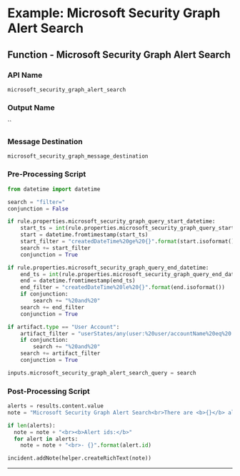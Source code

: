 <!--
    DO NOT MANUALLY EDIT THIS FILE
    THIS FILE IS AUTOMATICALLY GENERATED WITH resilient-sdk codegen
    Generated with resilient-sdk v51.0.2.2.1096
-->

# Example: Microsoft Security Graph Alert Search

## Function - Microsoft Security Graph Alert Search

### API Name
`microsoft_security_graph_alert_search`

### Output Name
``

### Message Destination
`microsoft_security_graph_message_destination`

### Pre-Processing Script
```python
from datetime import datetime

search = "filter="
conjunction = False

if rule.properties.microsoft_security_graph_query_start_datetime:
    start_ts = int(rule.properties.microsoft_security_graph_query_start_datetime) / 1000
    start = datetime.fromtimestamp(start_ts)
    start_filter = "createdDateTime%20ge%20{}".format(start.isoformat())
    search += start_filter
    conjunction = True

if rule.properties.microsoft_security_graph_query_end_datetime:
    end_ts = int(rule.properties.microsoft_security_graph_query_end_datetime) / 1000
    end = datetime.fromtimestamp(end_ts)
    end_filter = "createdDateTime%20le%20{}".format(end.isoformat())
    if conjunction: 
        search += "%20and%20"
    search += end_filter
    conjunction = True

if artifact.type == "User Account":
    artifact_filter = "userStates/any(user:%20user/accountName%20eq%20'{}')".format(artifact.value)
    if conjunction: 
        search += "%20and%20"
    search += artifact_filter
    conjunction = True

inputs.microsoft_security_graph_alert_search_query = search

```

### Post-Processing Script
```python
alerts = results.content.value
note = "Microsoft Security Graph Alert Search<br>There are <b>{}</b> alerts based on the artifact of value <b>{}</b>.".format(str(len(alerts)), artifact.value)

if len(alerts):
  note = note + "<br><b>Alert ids:</b>"
  for alert in alerts:
    note = note + "<br>- {}".format(alert.id)

incident.addNote(helper.createRichText(note))
```

---

